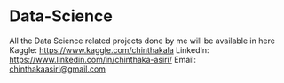 # Data-Science
All the Data Science related projects done by me will be available in here
Kaggle: https://www.kaggle.com/chinthakala
LinkedIn: https://www.linkedin.com/in/chinthaka-asiri/
Email: chinthakaasiri@gmail.com
